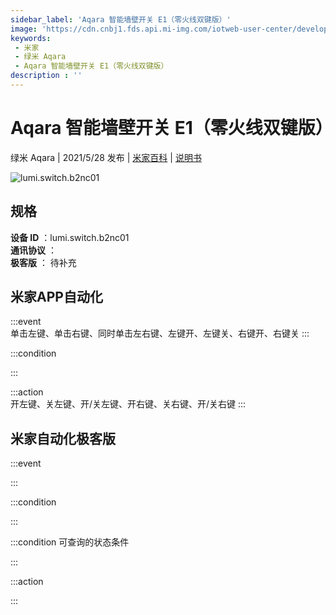 ```yaml
---
sidebar_label: 'Aqara 智能墙壁开关 E1（零火线双键版）'
image: 'https://cdn.cnbj1.fds.api.mi-img.com/iotweb-user-center/developer_1679048995695OTizaBPR.png?GalaxyAccessKeyId=AKVGLQWBOVIRQ3XLEW&Expires=9223372036854775807&Signature=SNbufBcKd4h29S0J8FPvmqE3Sfg='
keywords: 
 - 米家
 - 绿米 Aqara
 - Aqara 智能墙壁开关 E1（零火线双键版）
description : ''
---
```

# Aqara 智能墙壁开关 E1（零火线双键版）

绿米 Aqara | 2021/5/28 发布 | [米家百科](https://home.mi.com/webapp/content/baike/product/index.html?model=lumi.switch.b2nc01) | [说明书](https://home.mi.com/views/introduction.html?model=lumi.switch.b2nc01&region=cn)

![lumi.switch.b2nc01](https://cdn.cnbj1.fds.api.mi-img.com/iotweb-user-center/developer_1679048995695OTizaBPR.png?GalaxyAccessKeyId=AKVGLQWBOVIRQ3XLEW&Expires=9223372036854775807&Signature=SNbufBcKd4h29S0J8FPvmqE3Sfg=)

## 规格  
> 
**设备 ID** ：lumi.switch.b2nc01  
**通讯协议** ：  
**极客版**  ： 待补充 


## 米家APP自动化  

:::event  
单击左键、单击右键、同时单击左右键、左键开、左键关、右键开、右键关
:::

:::condition  

:::

:::action   
开左键、关左键、开/关左键、开右键、关右键、开/关右键
:::

## 米家自动化极客版  

:::event  

:::

:::condition  

:::

:::condition 可查询的状态条件  

:::

:::action  

:::

        
